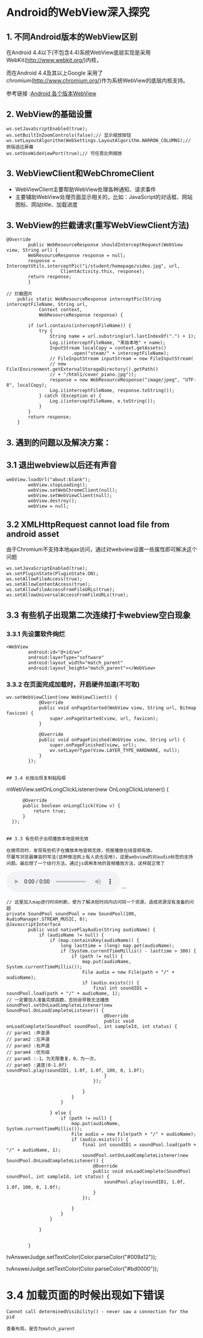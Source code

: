 # Android的WebView深入探究



## 1. 不同Android版本的WebView区别

在Android 4.4以下(不包含4.4)系统WebView底层实现是采用WebKit(http://www.webkit.org/)内核，

而在Android 4.4及其以上Google 采用了chromium(http://www.chromium.org/)作为系统WebView的底层内核支持。

参考链接 :[Android 各个版本WebView](http://blog.csdn.net/typename/article/details/40425275)

## 2. WebView的基础设置

```
ws.setJavaScriptEnabled(true);
ws.setBuiltInZoomControls(false);// 显示缩放按钮
ws.setLayoutAlgorithm(WebSettings.LayoutAlgorithm.NARROW_COLUMNS);// 排版适应屏幕
ws.setUseWideViewPort(true);// 可任意比例缩放
```

## 3. WebViewClient和WebChromeClient

* WebViewClient主要帮助WebView处理各种通知、请求事件
* 主要辅助WebView处理页面显示相关的，比如：JavaScript的对话框、网站图标、网站title、加载进度



## 3. WebView的拦截请求(重写WebViewClient方法)

```
@Override
        public WebResourceResponse shouldInterceptRequest(WebView view, String url) {
        WebResourceResponse response = null;
        response = InterceptUtils.interceptPic("i/student/homepage/video.jpg", url,
                    ClientActivity.this, response);
        return response;
        }
```


```
// 拦截图片
    public static WebResourceResponse interceptPic(String interceptFileName, String url,
            Context context,
            WebResourceResponse response) {

        if (url.contains(interceptFileName)) {
            try {
                String name = url.substring(url.lastIndexOf(".") + 1);
                Log.i(interceptFileName, "来自本地" + name);
                InputStream localCopy = context.getAssets()
                        .open("steam/" + interceptFileName);
                // FileInputStream inputStream = new FileInputStream(
                // new File(Environment.getExternalStorageDirectory().getPath()
                // + "/html1/cover_piano.jpg"));
                response = new WebResourceResponse("image/jpeg", "UTF-8", localCopy);
                Log.i(interceptFileName, response.toString());
            } catch (Exception e) {
                Log.i(interceptFileName, e.toString());
            }
        }
        return response;
    }
```
## 3. 遇到的问题以及解决方案：
## 3.1 退出webview以后还有声音

```
webView.loadUrl("about:blank");
        webView.stopLoading();
        webView.setWebChromeClient(null);
        webView.setWebViewClient(null);
        webView.destroy();
        webView = null;
```

## 3.2 XMLHttpRequest cannot load file from android asset 
由于Chromium不支持本地ajax访问，通过对webview设置一些属性即可解决这个问题

```
ws.setJavaScriptEnabled(true);
ws.setPluginState(PluginState.ON);
ws.setAllowFileAccess(true);
ws.setAllowContentAccess(true);
ws.setAllowFileAccessFromFileURLs(true);
ws.setAllowUniversalAccessFromFileURLs(true);
```



## 3.3 有些机子出现第二次连续打卡webview空白现象

### 3.3.1 先设置软件绚烂

```
<WebView
        android:id="@+id/wv"
        android:layerType="software"
        android:layout_width="match_parent"
        android:layout_height="match_parent"></WebView>
```

### 3.3.2 在页面完成加载时，开启硬件加速(不可取)

```
wv.setWebViewClient(new WebViewClient() {
            @Override
            public void onPageStarted(WebView view, String url, Bitmap favicon) {
                super.onPageStarted(view, url, favicon);
            }

            @Override
            public void onPageFinished(WebView view, String url) {
                super.onPageFinished(view, url);
                wv.setLayerType(View.LAYER_TYPE_HARDWARE, null);
            }
        });
```
```

## 3.4 长按出现复制粘贴框

```
mWebView.setOnLongClickListener(new OnLongClickListener() {  
            
          @Override  
          public boolean onLongClick(View v) {  
              return true;  
          }  
      }); 
```

## 3.3 有些机子出现播放本地音频无效

在做项目时，发现有些机子在播放本地音频无效，但是播放在线音频有效。
尽量写浏览器兼容的写法(这种做法网上有人说也没用)，这是webview的对audio标签的支持问题。最后想了一个绕行方法，通过js调用本地的音频播放方法，这样就正常了

```
<audio controls="controls">  
<source src="song.ogg" type="audio/ogg">  
<source src="song.mp3" type="audio/mpeg">  
Your browser does not support the audio tag.  
</audio>  
```

```
// 这里加入map进行时间判断，使为了解决短时间内访问同一个资源，造成资源没有准备的问题
private SoundPool soundPool = new SoundPool(100, AudioManager.STREAM_MUSIC, 0);
@JavascriptInterface
        public void nativePlayAudio(String audioName) {
            if (audioName != null) {
                if (map.containsKey(audioName)) {
                    long lasttime = (long) map.get(audioName);
                    if (System.currentTimeMillis() - lasttime > 300) {
                        if (path != null) {
                            map.put(audioName, System.currentTimeMillis());
                            File audio = new File(path + "/" + audioName);
                            if (audio.exists()) {
                                final int soundID1 = soundPool.load(path + "/" + audioName, 1);
// 一定要加入准备完成函数，否则会导致无法播放
soundPool.setOnLoadCompleteListener(new SoundPool.OnLoadCompleteListener() {
                                    @Override
                                    public void onLoadComplete(SoundPool soundPool, int sampleId, int status) {
// param1 :声音源
// param2 :左声道
// param3 :右声道
// param4 :优先级
// param5 :-1，为无限重复，0，为一次，
// param5 :速度(0-1.0f)
soundPool.play(soundID1, 1.0f, 1.0f, 100, 0, 1.0f);
                                    }
                                });

                            }
                        }
                    }

                } else {
                    if (path != null) {
                        map.put(audioName, System.currentTimeMillis());
                        File audio = new File(path + "/" + audioName);
                        if (audio.exists()) {
                            final int soundID1 = soundPool.load(path + "/" + audioName, 1);
                            soundPool.setOnLoadCompleteListener(new SoundPool.OnLoadCompleteListener() {
                                @Override
                                public void onLoadComplete(SoundPool soundPool, int sampleId, int status) {
                                    soundPool.play(soundID1, 1.0f, 1.0f, 100, 0, 1.0f);
                                }
                            });

                        }
                    }
                }

            }


        }
```

tvAnswerJudge.setTextColor(Color.parseColor("#009a12"));

tvAnswerJudge.setTextColor(Color.parseColor("#bd0000"));

# 3.4 加载页面的时候出现如下错误

```
Cannot call determinedVisibility() - never saw a connection for the pid
```

```
查看布局，是否为match_parent
```
